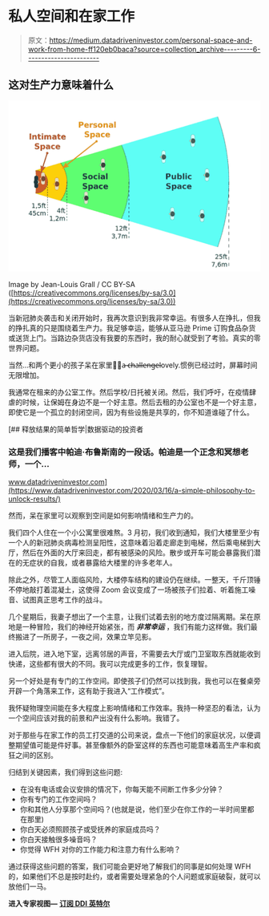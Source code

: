 # 私人空间和在家工作

> 原文：<https://medium.datadriveninvestor.com/personal-space-and-work-from-home-ff120eb0baca?source=collection_archive---------6----------------------->

## 这对生产力意味着什么

![](img/ee9f57c604db6e90498caa1973d715dc.png)

Image by Jean-Louis Grall / CC BY-SA ([https://creativecommons.org/licenses/by-sa/3.0](https://creativecommons.org/licenses/by-sa/3.0))

当新冠肺炎袭击和关闭开始时，我再次意识到我非常幸运。有很多人在挣扎，但我的挣扎真的只是围绕着生产力。我足够幸运，能够从亚马逊 Prime 订购食品杂货或送货上门。当路边杂货店没有我要的东西时，我的耐心就受到了考验。真实的零世界问题。

当然…和两个更小的孩子呆在家里是̶a̶ ̶c̶h̶a̶l̶l̶e̶n̶g̶e̶lovely.惯例已经过时，屏幕时间无限增加。

我通常在租来的办公室工作。然后学校/日托被关闭。然后，我们呼吁，在疫情肆虐的时候，让保姆在身边不是一个好主意。然后去租的办公室也不是一个好主意，即使它是一个孤立的封闭空间，因为有些设施是共享的，你不知道谁碰了什么。

[](https://www.datadriveninvestor.com/2020/03/16/a-simple-philosophy-to-unlock-results/) [## 释放结果的简单哲学|数据驱动的投资者

### 这是我们播客中帕迪·布鲁斯南的一段话。帕迪是一个正念和冥想老师，一个…

www.datadriveninvestor.com](https://www.datadriveninvestor.com/2020/03/16/a-simple-philosophy-to-unlock-results/) 

然而，呆在家里可以观察到空间是如何影响情绪和生产力的。

我们四个人住在一个小公寓里很难熬。3 月初，我们收到通知，我们大楼里至少有一个人的新冠肺炎病毒检测呈阳性，这意味着沿着走廊走到电梯，然后乘电梯到大厅，然后在外面的大厅来回走，都有被感染的风险。散步或开车可能会暴露我们潜在的无症状的自我，或者暴露给大楼里的许多老年人。

除此之外，尽管工人面临风险，大楼停车结构的建设仍在继续。一整天，千斤顶锤不停地敲打着混凝土，这使得 Zoom 会议变成了一场被孩子们拉着、听着施工噪音、试图真正思考工作的战斗。

几个星期后，我妻子想出了一个主意，让我们试着去别的地方度过隔离期。呆在原地是一种冒险，我们的神经开始紧张，而 ***非常幸运*** ，我们有能力这样做。我们最终搬进了一所房子，一夜之间，效果立竿见影。

进入后院，进入地下室，远离邻居的声音，不需要去大厅或门卫室取东西就能收到快递，这些都有很大的不同。我可以完成更多的工作，恢复理智。

另一个好处是有专门的工作空间。即使孩子们仍然可以找到我，我也可以在餐桌旁开辟一个角落来工作，这有助于我进入“工作模式”。

我怀疑物理空间能在多大程度上影响情绪和工作效率。我持一种坚忍的看法，认为一个空间应该对我的前景和产出没有什么影响。我错了。

对于那些与在家工作的员工打交道的公司来说，盘点一下他们的家庭状况，以便调整期望值可能是件好事。甚至像额外的卧室这样的东西也可能意味着高生产率和疯狂之间的区别。

归结到关键因素，我们得到这些问题:

*   在没有电话或会议安排的情况下，你每天能不间断工作多少分钟？
*   你有专门的工作空间吗？
*   你和其他人分享那个空间吗？(也就是说，他们至少在你工作的一半时间里都在那里)
*   你白天必须照顾孩子或受抚养的家庭成员吗？
*   你白天接触很多噪音吗？
*   你觉得 WFH 对你的工作能力和注意力有什么影响？

通过获得这些问题的答案，我们可能会更好地了解我们的同事是如何处理 WFH 的，如果他们不总是按时赴约，或者需要处理紧急的个人问题或家庭破裂，就可以放他们一马。

**进入专家视图—** [**订阅 DDI 英特尔**](https://datadriveninvestor.com/ddi-intel)